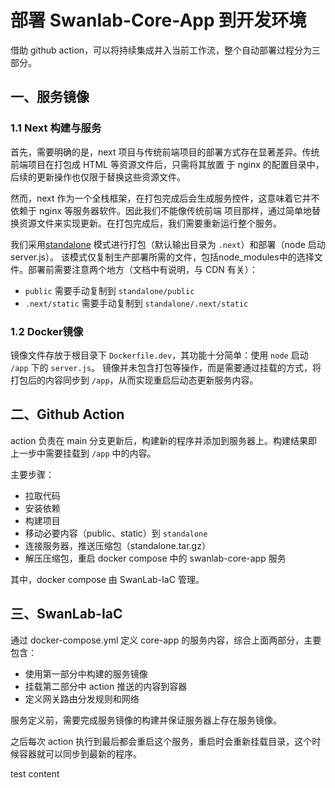 # 部署 Swanlab-Core-App 到开发环境

借助 github action，可以将持续集成并入当前工作流，整个自动部署过程分为三部分。

## 一、服务镜像

### 1.1 Next 构建与服务

首先，需要明确的是，next 项目与传统前端项目的部署方式存在显著差异。传统前端项目在打包成 HTML 等资源文件后，只需将其放置
于 nginx 的配置目录中，后续的更新操作也仅限于替换这些资源文件。

然而，next 作为一个全栈框架，在打包完成后会生成服务控件，这意味着它并不依赖于 nginx 等服务器软件。因此我们不能像传统前端
项目那样，通过简单地替换资源文件来实现更新。在打包完成后，我们需要重新运行整个服务。

我们采用[standalone](https://nextjs.org/docs/pages/api-reference/next-config-js/output#automatically-copying-traced-files) 模式进行打包（默认输出目录为 `.next`）和部署（node 启动 server.js）。
该模式仅复制生产部署所需的文件，包括node_modules中的选择文件。部署前需要注意两个地方（文档中有说明，与 CDN 有关）：

- `public` 需要手动复制到 `standalone/public`
- `.next/static` 需要手动复制到 `standalone/.next/static`

### 1.2 Docker镜像

镜像文件存放于根目录下 `Dockerfile.dev`，其功能十分简单：使用 `node` 启动 `/app` 下的 `server.js`。
镜像并未包含打包等操作，而是需要通过挂载的方式，将打包后的内容同步到 `/app`，从而实现重启后动态更新服务内容。

## 二、Github Action

action 负责在 main 分支更新后，构建新的程序并添加到服务器上。构建结果即上一步中需要挂载到 `/app` 中的内容。

主要步骤：

- 拉取代码
- 安装依赖
- 构建项目
- 移动必要内容（public、static）到 `standalone`
- 连接服务器，推送压缩包（standalone.tar.gz）
- 解压压缩包，重启 docker compose 中的 swanlab-core-app 服务

其中，docker compose 由 SwanLab-IaC 管理。

## 三、SwanLab-IaC

通过 docker-compose.yml 定义 core-app 的服务内容，综合上面两部分，主要包含：

- 使用第一部分中构建的服务镜像
- 挂载第二部分中 action 推送的内容到容器
- 定义网关路由分发规则和网络

服务定义前，需要完成服务镜像的构建并保证服务器上存在服务镜像。

之后每次 action 执行到最后都会重启这个服务，重启时会重新挂载目录，这个时候容器就可以同步到最新的程序。

test content
